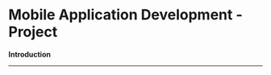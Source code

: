 # Mobile Application Development - Project
**Introduction**
<hr
**Project:** Shopkeeper Inventory and POS App
**Description:**
The Shopkeeper Inventory and POS App is a mobile application 
that enables shopkeepers to manage their product inventory, 
upload new products, and efficiently handle the checkout process 
for customers. The app helps in maintaining accurate inventory 
records and streamlining the purchase experience.
>



